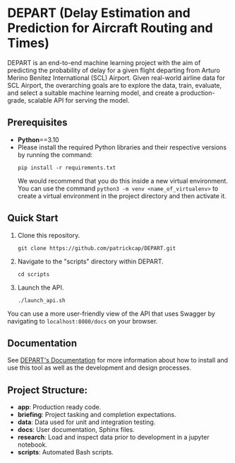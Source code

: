 # DEPART (Delay Estimation and Prediction for Aircraft Routing and Times)
DEPART is an end-to-end machine learning project with the aim of predicting the probability of delay for a given flight departing from Arturo Merino Benitez International (SCL) Airport. Given real-world airline data for SCL Airport, the overarching goals are to explore the data, train, evaluate, and select a suitable machine learning model, and create a production-grade, scalable API for serving the model.

## Prerequisites
- **Python**==3.10
- Please install the required Python libraries and their respective versions by running the command:
    ```
    pip install -r requirements.txt
    ```
    We would recommend that you do this inside a new virtual environment. You can use the command ```python3 -m venv <name_of_virtualenv>``` to create a virtual environment in the project directory and then activate it.

## Quick Start
1. Clone this repository.
    ```
    git clone https://github.com/patrickcap/DEPART.git
    ```
2. Navigate to the "scripts" directory within DEPART.
    ```
    cd scripts
    ```
3. Launch the API.
    ```
    ./launch_api.sh
    ```
You can use a more user-friendly view of the API that uses Swagger by navigating to ```localhost:8080/docs``` on your browser.

## Documentation
See [DEPART's Documentation](https://patrickcap.github.io/DEPART/index.html#) for more information about how to install and use this tool as well as the development and design processes.

## Project Structure:
- **app**: Production ready code.
- **briefing**: Project tasking and completion expectations.
- **data**: Data used for unit and integration testing.
- **docs**: User documentation, Sphinx files.
- **research**: Load and inspect data prior to development in a jupyter notebook.
- **scripts**: Automated Bash scripts.
